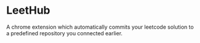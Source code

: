 # LeetHub
A chrome extension which automatically commits your leetcode solution to a predefined repository you connected earlier.
